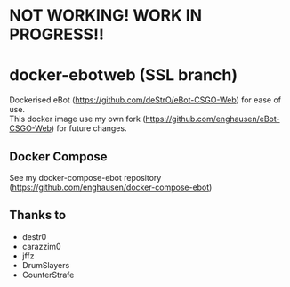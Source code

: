 NOT WORKING! WORK IN PROGRESS!!
=============
docker-ebotweb (SSL branch)
================
Dockerised eBot (https://github.com/deStrO/eBot-CSGO-Web) for ease of use.  
This docker image use my own fork (https://github.com/enghausen/eBot-CSGO-Web) for future changes.

Docker Compose
--------------
See my docker-compose-ebot repository (https://github.com/enghausen/docker-compose-ebot)

Thanks to
-------
* destr0
* carazzim0
* jffz
* DrumSlayers
* CounterStrafe
